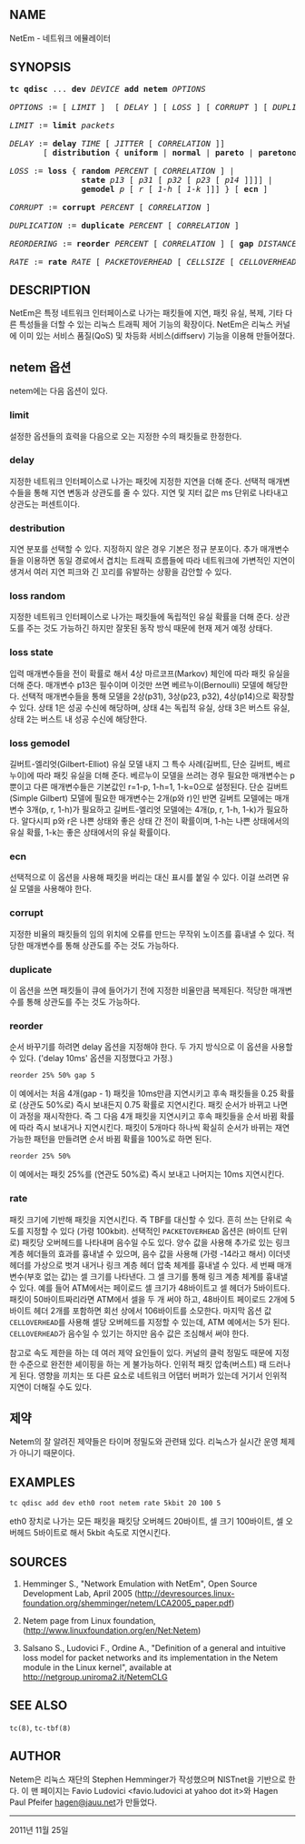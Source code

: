 ## NAME

NetEm - 네트워크 에뮬레이터

## SYNOPSIS

<pre>
<strong>tc qdisc</strong> ... <strong>dev</strong> <em>DEVICE</em> <strong>add netem</strong> <em>OPTIONS</em>

<em>OPTIONS</em> := [ <em>LIMIT</em> ]  [ <em>DELAY</em> ] [ <em>LOSS</em> ] [ <em>CORRUPT</em> ] [ <em>DUPLICATION</em> ] [ <em>REORDERING</em> ] [ <em>RATE</em> ]

<em>LIMIT</em> := <strong>limit</strong> <em>packets</em>

<em>DELAY</em> := <strong>delay</strong> <em>TIME</em> [ <em>JITTER</em> [ <em>CORRELATION</em> ]]
       [ <strong>distribution</strong> { <strong>uniform</strong> | <strong>normal</strong> | <strong>pareto</strong> | <strong>paretonormal</strong> } ]

<em>LOSS</em> := <strong>loss</strong> { <strong>random</strong> <em>PERCENT</em> [ <em>CORRELATION</em> ] |
               <strong>state</strong> <em>p13</em> [ <em>p31</em> [ <em>p32</em> [ <em>p23</em> [ <em>p14</em> ]]]] |
               <strong>gemodel</strong> <em>p</em> [ <em>r</em> [ <em>1-h</em> [ <em>1-k</em> ]]] } [ <strong>ecn</strong> ]

<em>CORRUPT</em> := <strong>corrupt</strong> <em>PERCENT</em> [ <em>CORRELATION</em> ]

<em>DUPLICATION</em> := <strong>duplicate</strong> <em>PERCENT</em> [ <em>CORRELATION</em> ]

<em>REORDERING</em> := <strong>reorder</strong> <em>PERCENT</em> [ <em>CORRELATION</em> ] [ <strong>gap</strong> <em>DISTANCE</em> ]

<em>RATE</em> := <strong>rate</strong> <em>RATE</em> [ <em>PACKETOVERHEAD</em> [ <em>CELLSIZE</em> [ <em>CELLOVERHEAD</em> ]]]
</pre>

## DESCRIPTION

NetEm은 특정 네트워크 인터페이스로 나가는 패킷들에 지연, 패킷 유실, 복제, 기타 다른 특성들을 더할 수 있는 리눅스 트래픽 제어 기능의 확장이다. NetEm은 리눅스 커널에 이미 있는 서비스 품질(QoS) 및 차등화 서비스(diffserv) 기능을 이용해 만들어졌다.

## netem 옵션

netem에는 다음 옵션이 있다.

### limit

설정한 옵션들의 효력을 다음으로 오는 지정한 수의 패킷들로 한정한다.

### delay

지정한 네트워크 인터페이스로 나가는 패킷에 지정한 지연을 더해 준다. 선택적 매개변수들을 통해 지연 변동과 상관도를 줄 수 있다. 지연 및 지터 값은 ms 단위로 나타내고 상관도는 퍼센트이다.

### destribution

지연 분포를 선택할 수 있다. 지정하지 않은 경우 기본은 정규 분포이다. 추가 매개변수들을 이용하면 동일 경로에서 겹치는 트래픽 흐름들에 따라 네트워크에 가변적인 지연이 생겨서 여러 지연 피크와 긴 꼬리를 유발하는 상황을 감안할 수 있다.

### loss random

지정한 네트워크 인터페이스로 나가는 패킷들에 독립적인 유실 확률을 더해 준다. 상관도를 주는 것도 가능하긴 하지만 잘못된 동작 방식 때문에 현재 제거 예정 상태다.

### loss state

입력 매개변수들을 전이 확률로 해서 4상 마르코프(Markov) 체인에 따라 패킷 유실을 더해 준다. 매개변수 p13은 필수이며 이것만 쓰면 베르누이(Bernoulli) 모델에 해당한다. 선택적 매개변수들을 통해 모델을 2상(p31), 3상(p23, p32), 4상(p14)으로 확장할 수 있다. 상태 1은 성공 수신에 해당하며, 상태 4는 독립적 유실, 상태 3은 버스트 유실, 상태 2는 버스트 내 성공 수신에 해당한다.

### loss gemodel

길버트-엘리엇(Gilbert-Elliot) 유실 모델 내지 그 특수 사례(길버트, 단순 길버트, 베르누이)에 따라 패킷 유실을 더해 준다. 베르누이 모델을 쓰려는 경우 필요한 매개변수는 p뿐이고 다른 매개변수들은 기본값인 r=1-p, 1-h=1, 1-k=0으로 설정된다. 단순 길버트(Simple Gilbert) 모델에 필요한 매개변수는 2개(p와 r)인 반면 길버트 모델에는 매개변수 3개(p, r, 1-h)가 필요하고 길버트-엘리엇 모델에는 4개(p, r, 1-h, 1-k)가 필요하다. 알다시피 p와 r은 나쁜 상태와 좋은 상태 간 전이 확률이며, 1-h는 나쁜 상태에서의 유실 확률, 1-k는 좋은 상태에서의 유실 확률이다.

### ecn

선택적으로 이 옵션을 사용해 패킷을 버리는 대신 표시를 붙일 수 있다. 이걸 쓰려면 유실 모델을 사용해야 한다.

### corrupt

지정한 비율의 패킷들의 임의 위치에 오류를 만드는 무작위 노이즈를 흉내낼 수 있다. 적당한 매개변수를 통해 상관도를 주는 것도 가능하다.

### duplicate

이 옵션을 쓰면 패킷들이 큐에 들어가기 전에 지정한 비율만큼 복제된다. 적당한 매개변수를 통해 상관도를 주는 것도 가능하다.

### reorder

순서 바꾸기를 하려면 delay 옵션을 지정해야 한다. 두 가지 방식으로 이 옵션을 사용할 수 있다. ('delay 10ms' 옵션을 지정했다고 가정.)

```
reorder 25% 50% gap 5
```

이 예에서는 처음 4개(gap - 1) 패킷을 10ms만큼 지연시키고 후속 패킷들을 0.25 확률로 (상관도 50%로) 즉시 보내든지 0.75 확률로 지연시킨다. 패킷 순서가 바뀌고 나면 이 과정을 재시작한다. 즉 그 다음 4개 패킷을 지연시키고 후속 패킷들을 순서 바뀜 확률에 따라 즉시 보내거나 지연시킨다. 패킷이 5개마다 하나씩 확실히 순서가 바뀌는 재연 가능한 패턴을 만들려면 순서 바뀜 확률을 100%로 하면 된다.

```
reorder 25% 50%
```

이 예에서는 패킷 25%를 (연관도 50%로) 즉시 보내고 나머지는 10ms 지연시킨다.

### rate

패킷 크기에 기반해 패킷을 지연시킨다. 즉 TBF를 대신할 수 있다. 흔히 쓰는 단위로 속도를 지정할 수 있다 (가령 100kbit). 선택적인 `PACKETOVERHEAD` 옵션은 (바이트 단위로) 패킷당 오버헤드를 나타내며 음수일 수도 있다. 양수 값을 사용해 추가로 있는 링크 계층 헤더들의 효과를 흉내낼 수 있으며, 음수 값을 사용해 (가령 -14라고 해서) 이더넷 헤더를 가상으로 벗겨 내거나 링크 계층 헤더 압축 체계를 흉내낼 수 있다. 세 번째 매개변수(부호 없는 값)는 셀 크기를 나타낸다. 그 셀 크기를 통해 링크 계층 체계를 흉내낼 수 있다. 예를 들어 ATM에서는 페이로드 셀 크기가 48바이트고 셀 헤더가 5바이트다. 패킷이 50바이트짜리라면 ATM에서 셀을 두 개 써야 하고, 48바이트 페이로드 2개에 5바이트 헤더 2개를 포함하면 회선 상에서 106바이트를 소모한다. 마지막 옵션 값 `CELLOVERHEAD`를 사용해 셀당 오버헤드를 지정할 수 있는데, ATM 예에서는 5가 된다. `CELLOVERHEAD`가 음수일 수 있기는 하지만 음수 값은 조심해서 써야 한다.

참고로 속도 제한을 하는 데 여러 제약 요인들이 있다. 커널의 클럭 정밀도 때문에 지정한 수준으로 완전한 셰이핑을 하는 게 불가능하다. 인위적 패킷 압축(버스트) 때 드러나게 된다. 영향을 끼치는 또 다른 요소로 네트워크 어댑터 버퍼가 있는데 거기서 인위적 지연이 더해질 수도 있다.

## 제약

Netem의 잘 알려진 제약들은 타이머 정밀도와 관련돼 있다. 리눅스가 실시간 운영 체제가 아니기 때문이다.

## EXAMPLES

```
tc qdisc add dev eth0 root netem rate 5kbit 20 100 5
```

eth0 장치로 나가는 모든 패킷을 패킷당 오버헤드 20바이트, 셀 크기 100바이트, 셀 오버헤드 5바이트로 해서 5kbit 속도로 지연시킨다.

## SOURCES

1. Hemminger S., "Network Emulation with NetEm", Open Source Development Lab, April 2005 (http://devresources.linux-foundation.org/shemminger/netem/LCA2005_paper.pdf)

2. Netem page from Linux foundation, (http://www.linuxfoundation.org/en/Net:Netem)

3. Salsano S., Ludovici F., Ordine A., "Definition of a general and intuitive loss model for packet networks and its implementation in the Netem module in the Linux kernel", available at http://netgroup.uniroma2.it/NetemCLG

## SEE ALSO

`tc(8)`, `tc-tbf(8)`

## AUTHOR

Netem은 리눅스 재단의 Stephen Hemminger가 작성했으며 NISTnet을 기반으로 한다. 이 맨 페이지는 Favio Ludovici <favio.ludovici at yahoo dot it>와 Hagen Paul Pfeifer <hagen@jauu.net>가 만들었다.

----

2011년 11월 25일
